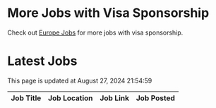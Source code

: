 # More Jobs with Visa Sponsorship

Check out [Europe Jobs](https://github.com/sureshparimi/europejobs#latest-jobs) for more jobs with visa sponsorship.

# Latest Jobs

This page is updated at August 27, 2024 21:54:59

| Job Title | Job Location | Job Link | Job Posted |
| --- | --- | --- | --- |

